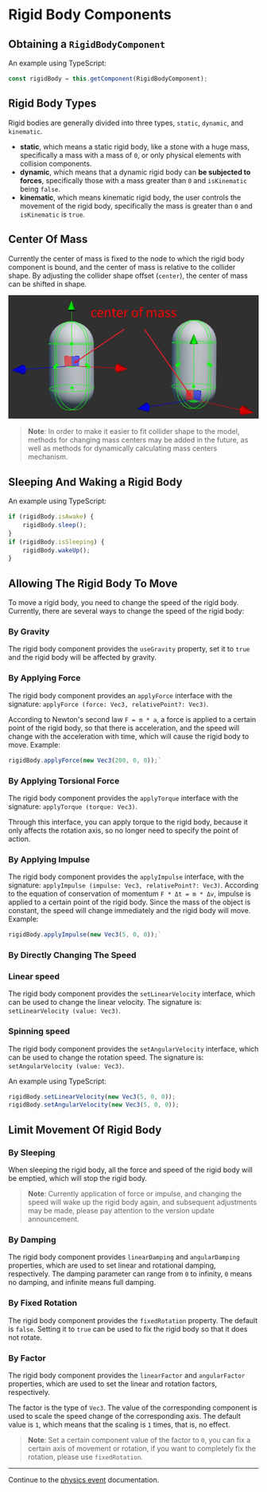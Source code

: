 #  Rigid Body Components

## Obtaining a `RigidBodyComponent`
An example using TypeScript:

```typescript
const rigidBody = this.getComponent(RigidBodyComponent);
```

## Rigid Body Types

Rigid bodies are generally divided into three types, `static`, `dynamic`, and `kinematic`.

- **static**, which means a static rigid body, like a stone with a huge mass, specifically a mass with a mass of `0`, or only physical elements with collision components.
- **dynamic**, which means that a dynamic rigid body can **be subjected to forces**, specifically those with a mass greater than `0` and `isKinematic` being `false`.
- **kinematic**, which means kinematic rigid body, the user controls the movement of the rigid body, specifically the mass is greater than `0` and `isKinematic` is `true`.

## Center Of Mass

Currently the center of mass is fixed to the node to which the rigid body component is bound, and the center of mass is relative to the collider shape. By adjusting the collider shape offset (`center`), the center of mass can be shifted in shape.

![center-of-mass](img/center-of-mass.jpg)

> **Note**: In order to make it easier to fit collider shape to the model, methods for changing mass centers may be added in the future, as well as methods for dynamically calculating mass centers mechanism.

## Sleeping And Waking a Rigid Body

An example using TypeScript:

```ts
if (rigidBody.isAwake) {
    rigidBody.sleep();
}
if (rigidBody.isSleeping) {
    rigidBody.wakeUp();
}
```

## Allowing The Rigid Body To Move

To move a rigid body, you need to change the speed of the rigid body. Currently, there are several ways to change the speed of the rigid body:

### By Gravity

The rigid body component provides the `useGravity` property, set it to `true` and the rigid body will be affected by gravity.

### By Applying Force

The rigid body component provides an `applyForce` interface with the signature: `applyForce (force: Vec3, relativePoint?: Vec3)`.

According to Newton's second law `F = m * a`, a force is applied to a certain point of the rigid body, so that there is acceleration, and the speed will change with the acceleration with time, which will cause the rigid body to move. Example:

```ts
rigidBody.applyForce(new Vec3(200, 0, 0));`
```

### By Applying Torsional Force

The rigid body component provides the `applyTorque` interface with the signature: `applyTorque (torque: Vec3)`.

Through this interface, you can apply torque to the rigid body, because it only affects the rotation axis, so no longer need to specify the point of action.

### By Applying Impulse

The rigid body component provides the `applyImpulse` interface, with the signature: `applyImpulse (impulse: Vec3, relativePoint?: Vec3)`.
According to the equation of conservation of momentum `F * Δt = m * Δv`, impulse is applied to a certain point of the rigid body. Since the mass of the object is constant, the speed will change immediately and the rigid body will move. Example:

```ts
rigidBody.applyImpulse(new Vec3(5, 0, 0));`
```

### By Directly Changing The Speed

### Linear speed
The rigid body component provides the `setLinearVelocity` interface, which can be used to change the linear velocity. The signature is: `setLinearVelocity (value: Vec3)`.

### Spinning speed
The rigid body component provides the `setAngularVelocity` interface, which can be used to change the rotation speed. The signature is: `setAngularVelocity (value: Vec3)`.

An example using TypeScript:

```ts
rigidBody.setLinearVelocity(new Vec3(5, 0, 0));
rigidBody.setAngularVelocity(new Vec3(5, 0, 0));
```

## Limit Movement Of Rigid Body

### By Sleeping

When sleeping the rigid body, all the force and speed of the rigid body will be emptied, which will stop the rigid body.

> **Note**: Currently application of force or impulse, and changing the speed will wake up the rigid body again, and subsequent adjustments may be made, please pay attention to the version update announcement.

### By Damping

The rigid body component provides `linearDamping` and `angularDamping` properties, which are used to set linear and rotational damping, respectively.
The damping parameter can range from `0` to infinity, `0` means no damping, and infinite means full damping.

### By Fixed Rotation

The rigid body component provides the `fixedRotation` property. The default is `false`. Setting it to `true` can be used to fix the rigid body so that it does not rotate.

### By Factor

The rigid body component provides the `linearFactor` and `angularFactor` properties, which are used to set the linear and rotation factors, respectively.

The factor is the type of `Vec3`. The value of the corresponding component is used to scale the speed change of the corresponding axis. The default value is `1`, which means that the scaling is `1` times, that is, no effect.

> **Note**: Set a certain component value of the factor to `0`, you can fix a certain axis of movement or rotation, if you want to completely fix the rotation, please use `fixedRotation`.

---

Continue to the [physics event](physics-event.md) documentation.
